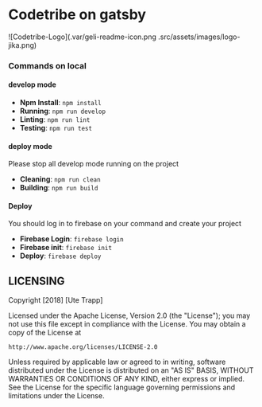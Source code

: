  # Codetribe on gatsby

![Codetribe-Logo](.var/geli-readme-icon.png  .src/assets/images/logo-jika.png)

### Commands on local

#### develop mode
  - __Npm Install__: `npm install`
  - __Running__: `npm run develop`
  - __Linting__: `npm run lint`
  - __Testing__: `npm run test`
  
#### deploy mode
Please stop all develop mode running on the project
  - __Cleaning__: `npm run clean`
  - __Building__: `npm run build`
  
#### Deploy
You should log in to firebase on your command and create your project
  - __Firebase Login__: `firebase login`
  - __Firebase init__: `firebase init`
  - __Deploy__: `firebase deploy`

## LICENSING
Copyright [2018] [Ute Trapp]

Licensed under the Apache License, Version 2.0 (the "License");
you may not use this file except in compliance with the License.
You may obtain a copy of the License at

    http://www.apache.org/licenses/LICENSE-2.0

Unless required by applicable law or agreed to in writing, software
distributed under the License is distributed on an "AS IS" BASIS,
WITHOUT WARRANTIES OR CONDITIONS OF ANY KIND, either express or implied.
See the License for the specific language governing permissions and
limitations under the License.
